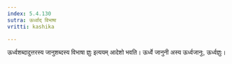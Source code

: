 ```yaml
---
index: 5.4.130
sutra: ऊर्ध्वाद् विभाषा
vritti: kashika

---
```

ऊर्ध्वशब्दादुत्तरस्य जानुशब्दस्य विभाषा ज्ञुः इत्ययम् आदेशो भवति। ऊर्ध्वे जानुनी अस्य ऊर्ध्वजानुः, ऊर्ध्वज्ञुः।